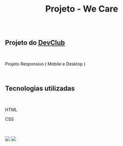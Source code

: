 <h1 align="center"> Projeto - We Care </h1>

<br>
<br>

<h2> Projeto do <a href="https://rodolfomori.com.br/devclub">DevClub </a></h2>

<br>

<p> Projeto Responsivo ( Mobile e Desktop ) </p>
  
<br>

<h2> Tecnologias utilizadas </h2>

<br>

<p> HTML </P>

<p> CSS </p>
    
<br>
<br>

<img src="https://github.com/ViniciusdeTulio/Projeto-We-Care-DEV-CLUB/blob/master/img/Desktop.png?raw=true">
<img src="https://github.com/ViniciusdeTulio/Projeto-We-Care-DEV-CLUB/blob/master/img/Mobile.png?raw=true">
